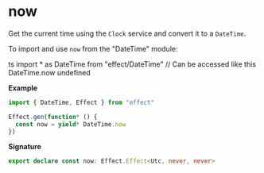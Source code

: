 # now

Get the current time using the `Clock` service and convert it to a `DateTime`.

To import and use `now` from the "DateTime" module:

ts
import \* as DateTime from "effect/DateTime"
// Can be accessed like this
DateTime.now
undefined

**Example**

```ts
import { DateTime, Effect } from "effect"

Effect.gen(function* () {
  const now = yield* DateTime.now
})
```

**Signature**

```ts
export declare const now: Effect.Effect<Utc, never, never>
```
